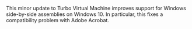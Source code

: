 This minor update to Turbo Virtual Machine improves support for Windows side-by-side assemblies on Windows 10. In particular, this fixes a compatibility problem with Adobe Acrobat.



